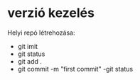 # verzió kezelés

Helyi repó létrehozása:

- git imit
- git status
- git add .
- git commit -m "first commit"
-git status

